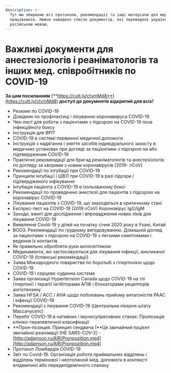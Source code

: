```yaml
---
description: >-
  Тут ми збираємо всі протоколи, рекомендації та інші матеріали для мед.
  працівників. Нижче наведено список документів, які переведені українською та
  російською мовою.
---
```


# Важливі документи для анестезіологів і реаніматологів та інших мед. співробітників по COVID-19

**За цим посиланням** [**https://cutt.ly/ctvmMd8**](https://cutt.ly/ctvmMd8) **доступ до документів відкритий для всіх!**     

* Резюме по COVID-19
* Довідник по профілактиці і лікуванню коронавируса COVID-19 
* Чек-лист для роботи з пацієнтами з підозрою на COVID-19 поза інфекційного боксу
* Інструкція для ВРІТ 
* COVID-19 в системі первинної медичної допомоги
* Інструкція з надягання і зняття засобів індивідуального захисту в медичних установах при догляді за пацієнтами з підозрою на або підтвердженим COVID-19 
* Практичні рекомендації для бригад реаніматологів та анестезіологів по догляду за хворими з новим коронавірусів \(2019- nCoV\)
* Рекомендації по інтубації при COVID-19
* Принципи інтубації і ШВЛ при COVID-19 в разі підозри / підтвердженого інфікування
* Інтубація пацієнта з COVID-19 в ізольованому боксі
* Рекомендації по проведенню анестезії для пацієнтів з підозрою на коронавірус COVID-19
* Лікування пацієнтів з COVID-19, що знаходяться в критичному стані
* Експрес-тест на COVID-19 \(2019 nCoV\) Короновірус IgG/IgM
* Заходи, вжиті для дослідження і впровадження нових ліків для лікування COVID-19
* Виявлення Covid-19 у дітей на початку січня 2020 року в Ухані, Китай
* ВООЗ. Рекомендації по грудному вигодовуванню. Домашній догляд за пацієнтами з підозрою на COVID-19 з легкими симптомами і ведення їх контактів
* Як правильно обробляти руки антисептиком
* Медикаменти, які застосовуються для лікування інфекції, викликаної COVID-19 \(Іспанські рекомендації\)
* Заява Міжнародного товариства по боротьбі з гіпертонією щодо COVID-19
* COVID-19 і серцево-судинна система
* Заява організації Hypertension Canada щодо COVID-19 на тлі гіпертонії і терапії інгібіторами АПФ і блокаторами рецепторів ангіотензину
* Заява HFSA / ACC / AHA щодо побоювань прийому антагоністів РААС і інфекції COVID-19
* Рекомендації з лікування COVID-19 \(Центральна лікарня штату Массачусетс\)
* Перебіг COVID-19 в нативних і імуносупресивних станах: Пропозиція клініко-терапевтичної класифікації
*  **Прон-позиция. Принцип сендвича \(**Це звичайний пацієнт звичайної реанімації \(НЕ SARS-COV-2\) - [http://adamson.ru/AIR/Pronpozition.mp4](http://adamson.ru/AIR/Pronpozition.mp4)
* Протокол Ломбардія COVID-19
* Звіт по Covid-19. Організація роботи приймальних відділень і відділень термінової і неотолжной мед. допомоги в контексті епідемічної або передепідемічного спалаху





